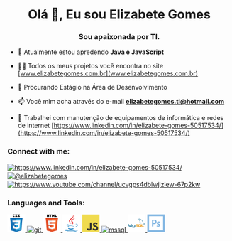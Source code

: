 <h1 align="center">Olá 👋, Eu sou Elizabete Gomes</h1>
<h3 align="center">Sou apaixonada por TI.</h3>

- 🌱 Atualmente estou apredendo **Java e JavaScript**

- 👨‍💻 Todos os meus projetos você encontra no site [www.elizabetegomes.com.br](www.elizabetegomes.com.br)

- 🤝 Procurando Estágio na Área de Desenvolvimento

- 📫 Você mim acha através do e-mail **elizabetegomes.ti@hotmail.com**

- 📄 Trabalhei com manutenção de equipamentos de informática e redes de internet [https://www.linkedin.com/in/elizabete-gomes-50517534/](https://www.linkedin.com/in/elizabete-gomes-50517534/)

<h3 align="left">Connect with me:</h3>
<p align="left">
<a href="https://linkedin.com/in/https://www.linkedin.com/in/elizabete-gomes-50517534/" target="blank"><img align="center" src="https://raw.githubusercontent.com/rahuldkjain/github-profile-readme-generator/master/src/images/icons/Social/linked-in-alt.svg" alt="https://www.linkedin.com/in/elizabete-gomes-50517534/" height="30" width="40" /></a>
<a href="https://instagram.com/@elizabetegomes" target="blank"><img align="center" src="https://raw.githubusercontent.com/rahuldkjain/github-profile-readme-generator/master/src/images/icons/Social/instagram.svg" alt="@elizabetegomes" height="30" width="40" /></a>
<a href="https://www.youtube.com/c/https://www.youtube.com/channel/ucvgps4dblwjlzlew-67p2kw" target="blank"><img align="center" src="https://raw.githubusercontent.com/rahuldkjain/github-profile-readme-generator/master/src/images/icons/Social/youtube.svg" alt="https://www.youtube.com/channel/ucvgps4dblwjlzlew-67p2kw" height="30" width="40" /></a>
</p>

<h3 align="left">Languages and Tools:</h3>
<p align="left"> <a href="https://www.w3schools.com/css/" target="_blank" rel="noreferrer"> <img src="https://raw.githubusercontent.com/devicons/devicon/master/icons/css3/css3-original-wordmark.svg" alt="css3" width="40" height="40"/> </a> <a href="https://git-scm.com/" target="_blank" rel="noreferrer"> <img src="https://www.vectorlogo.zone/logos/git-scm/git-scm-icon.svg" alt="git" width="40" height="40"/> </a> <a href="https://www.w3.org/html/" target="_blank" rel="noreferrer"> <img src="https://raw.githubusercontent.com/devicons/devicon/master/icons/html5/html5-original-wordmark.svg" alt="html5" width="40" height="40"/> </a> <a href="https://www.java.com" target="_blank" rel="noreferrer"> <img src="https://raw.githubusercontent.com/devicons/devicon/master/icons/java/java-original.svg" alt="java" width="40" height="40"/> </a> <a href="https://developer.mozilla.org/en-US/docs/Web/JavaScript" target="_blank" rel="noreferrer"> <img src="https://raw.githubusercontent.com/devicons/devicon/master/icons/javascript/javascript-original.svg" alt="javascript" width="40" height="40"/> </a> <a href="https://www.microsoft.com/en-us/sql-server" target="_blank" rel="noreferrer"> <img src="https://www.svgrepo.com/show/303229/microsoft-sql-server-logo.svg" alt="mssql" width="40" height="40"/> </a> <a href="https://www.mysql.com/" target="_blank" rel="noreferrer"> <img src="https://raw.githubusercontent.com/devicons/devicon/master/icons/mysql/mysql-original-wordmark.svg" alt="mysql" width="40" height="40"/> </a> <a href="https://www.photoshop.com/en" target="_blank" rel="noreferrer"> <img src="https://raw.githubusercontent.com/devicons/devicon/master/icons/photoshop/photoshop-line.svg" alt="photoshop" width="40" height="40"/> </a> </p>


